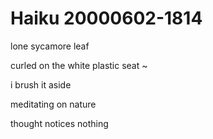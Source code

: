 # Haiku 20000602-1814  

lone sycamore leaf  
curled on the white plastic seat ~  
i brush it aside  
  
meditating on nature  
thought notices nothing  
  
